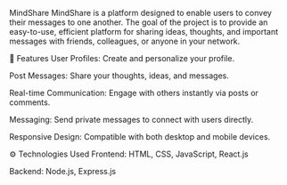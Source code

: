 MindShare
MindShare is a platform designed to enable users to convey their messages to one another. The goal of the project is to provide an easy-to-use, efficient platform for sharing ideas, thoughts, and important messages with friends, colleagues, or anyone in your network.

🚀 Features
User Profiles: Create and personalize your profile.

Post Messages: Share your thoughts, ideas, and messages.

Real-time Communication: Engage with others instantly via posts or comments.

Messaging: Send private messages to connect with users directly.

Responsive Design: Compatible with both desktop and mobile devices.

⚙️ Technologies Used
Frontend: HTML, CSS, JavaScript, React.js

Backend: Node.js, Express.js

